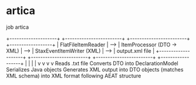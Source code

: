 # artica

job artica


+--------------------+     +------------------------+     +------------------------+     +------------------+
| FlatFileItemReader | --> | ItemProcessor (DTO → XML) | --> | StaxEventItemWriter (XML) | --> | output.xml file |
+--------------------+     +------------------------+     +------------------------+     +------------------+
|                         |                                  |                             |
v                         v                                  v                             v
Reads .txt file         Converts DTO into DeclarationModel    Serializes Java objects        Generates XML output
into DTO objects        (matches XML schema)                 into XML format                 following AEAT structure
